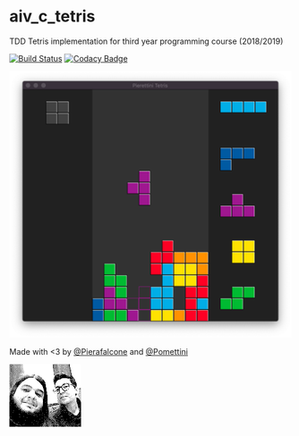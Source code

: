# aiv_c_tetris
TDD Tetris implementation for third year programming course (2018/2019)

[![Build Status](https://travis-ci.org/Pomettini/aiv_c_tetris.svg?branch=master)](https://travis-ci.org/Pomettini/aiv_c_tetris)
[![Codacy Badge](https://api.codacy.com/project/badge/Grade/8863dff9868c4439a4979596794f4433)](https://www.codacy.com/app/Pomettini/aiv_c_tetris?utm_source=github.com&amp;utm_medium=referral&amp;utm_content=Pomettini/aiv_c_tetris&amp;utm_campaign=Badge_Grade)

![screenshot](screenshot.png)

Made with <3 by [@Pierafalcone](https://github.com/Pierafalcone/) and [@Pomettini](https://github.com/Pomettini/)

![team](team.bmp)